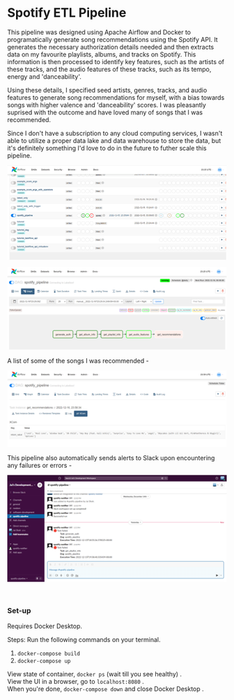 # Spotify ETL Pipeline

This pipeline was designed using Apache Airflow and Docker to programatically generate song recommendations using the Spotify API. It generates the necessary authorization details needed and then extracts data on my favourite playlists, albums, and tracks on Spotify. This information is then processed to identify key features, such as the artists of these tracks, and the audio features of these tracks, such as its tempo, energy and 'danceability'.

Using these details, I specified seed artists, genres, tracks, and audio features to generate song recommendations for myself, with a bias towards songs with higher valence and 'danceability' scores. I was pleasantly suprised with the outcome and have loved many of songs that I was recommended.

Since I don't have a subscription to any cloud computing services, I wasn't able to utilize a proper data lake and data warehouse to store the data, but it's definitely something I'd love to do in the future to futher scale this pipeline.

![My Image](images/airflow-ui.png)

![My Image](images/pipeline.png)

A list of some of the songs I was recommended -

![My Image](images/songs.png)

This pipeline also automatically sends alerts to Slack upon encountering any failures or errors -

![My Image](images/slack.png)

<br>

### Set-up

Requires Docker Desktop.

Steps:
Run the following commands on your terminal.

1. `docker-compose build`
2. `docker-compose up`

View state of container, `docker ps` (wait till you see healthy) . <br>
View the UI in a browser, go to `localhost:8080` . <br>
When you're done, `docker-compose down` and close Docker Desktop .
